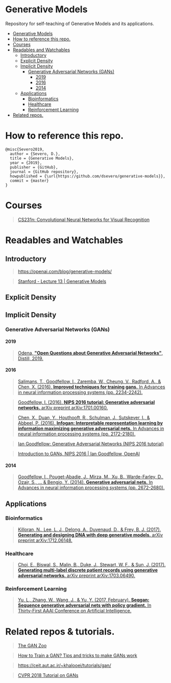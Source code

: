 Generative Models
===================
Repository for self-teaching of Generative Models and its applications.
<!--ts-->
   * [Generative Models](#generative-models)
   * [How to reference this repo.](#how-to-reference-this-repo)
   * [Courses](#courses)
   * [Readables and Watchables](#readables-and-watchables)
      * [Introductory](#introductory)
      * [Explicit Density](#explicit-density)
      * [Implicit Density](#implicit-density)
         * [Generative Adversarial Networks (GANs)](#generative-adversarial-networks-gans)
            * [2019](#2019)
            * [2016](#2016)
            * [2014](#2014)
      * [Applications](#applications)
         * [Bioinformatics](#bioinformatics)
         * [Healthcare](#healthcare)
         * [Reinforcement Learning](#reinforcement-learning)
   * [Related repos.](#related-repos)

<!-- Added by: severo, at: Fri May 24 01:19:58 -03 2019 -->

<!--te-->

# How to reference this repo.
```
@misc{Severo2019,
  author = {Severo, D.},
  title = {Generative Models},
  year = {2019},
  publisher = {GitHub},
  journal = {GitHub repository},
  howpublished = {\url{https://github.com/dsevero/generative-models}},
  commit = {master}
}
```
# Courses
> [CS231n: Convolutional Neural Networks for Visual Recognition](http://cs231n.stanford.edu/)
# Readables and Watchables

## Introductory
> https://openai.com/blog/generative-models/

> [Stanford - Lecture 13 | Generative Models](https://www.youtube.com/watch?v=5WoItGTWV54)

## Explicit Density
## Implicit Density
### Generative Adversarial Networks (GANs)
#### 2019
> [Odena, **"Open Questions about Generative Adversarial Networks"**, Distill, 2019.](https://distill.pub/2019/gan-open-problems/)

#### 2016
> [Salimans, T., Goodfellow, I., Zaremba, W., Cheung, V., Radford, A., & Chen, X. (2016). **Improved techniques for training gans.** In Advances in neural information processing systems (pp. 2234-2242).](https://arxiv.org/abs/1606.03498)

> [Goodfellow, I. (2016). **NIPS 2016 tutorial: Generative adversarial networks.** arXiv preprint arXiv:1701.00160.](https://arxiv.org/abs/1701.00160)

> [Chen, X., Duan, Y., Houthooft, R., Schulman, J., Sutskever, I., & Abbeel, P. (2016). **Infogan: Interpretable representation learning by information maximizing generative adversarial nets.** In Advances in neural information processing systems (pp. 2172-2180).](https://arxiv.org/abs/1606.03657)

> [Ian Goodfellow: Generative Adversarial Networks (NIPS 2016 tutorial)](https://www.youtube.com/watch?v=HGYYEUSm-0Q)

> [Introduction to GANs, NIPS 2016 | Ian Goodfellow, OpenAI](https://www.youtube.com/watch?v=9JpdAg6uMXs)

#### 2014
> [Goodfellow, I., Pouget-Abadie, J., Mirza, M., Xu, B., Warde-Farley, D., Ozair, S., ... & Bengio, Y. (2014). **Generative adversarial nets.** In Advances in neural information processing systems (pp. 2672-2680).](https://arxiv.org/abs/1406.2661)

## Applications
### Bioinformatics
> [Killoran, N., Lee, L. J., Delong, A., Duvenaud, D., & Frey, B. J. (2017). **Generating and designing DNA with deep generative models.** arXiv preprint arXiv:1712.06148.](https://arxiv.org/abs/1712.06148)

### Healthcare
> [Choi, E., Biswal, S., Malin, B., Duke, J., Stewart, W. F., & Sun, J. (2017). **Generating multi-label discrete patient records using generative adversarial networks.** arXiv preprint arXiv:1703.06490.](https://arxiv.org/pdf/1703.06490v3.pdf)

### Reinforcement Learning
> [Yu, L., Zhang, W., Wang, J., & Yu, Y. (2017, February). **Seqgan: Sequence generative adversarial nets with policy gradient.** In Thirty-First AAAI Conference on Artificial Intelligence.](https://arxiv.org/abs/1609.05473)

# Related repos & tutorials.
> [The GAN Zoo](https://github.com/hindupuravinash/the-gan-zoo)

> [How to Train a GAN? Tips and tricks to make GANs work](https://github.com/soumith/ganhacks)

> https://ceit.aut.ac.ir/~khalooei/tutorials/gan/

> [CVPR 2018 Tutorial on GANs](https://sites.google.com/view/cvpr2018tutorialongans/)
